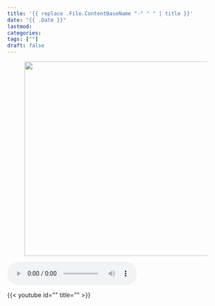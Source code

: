 ```yaml
---
title: '{{ replace .File.ContentBaseName "-" " " | title }}'
date: "{{ .Date }}"
lastmod:
categories:
tags: [""]
draft: false
---
```


<!-- 画像ファイル名と説明を入れてください -->
<figure>
  <img class="thumbnailshadow" src="img/.jpg" width="450" alt="" />
  <figcaption style="font-size: 1.2rem;"></figcaption>
</figure>

<!-- 音声ファイル名を入れてください -->
<audio controls>
  <source src="audio/.mp3" type="audio/mpeg" />
</audio>

<!-- Youtubeのリンクを入れてください、いらない場合は削除してください -->

{{< youtube id="" title="" >}}
